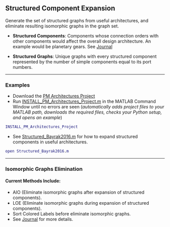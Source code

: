 ## Structured Component Expansion

Generate the set of structured graphs from useful architectures, and eliminate resulting isomorphic graphs in the graph set.

* **Structured Components**: Components whose connection orders with other components would affect the overall design architecture. An example would be planetary gears. See [Journal](https://ise.illinois.edu/undergraduate/research-experience/reu-projects/enumeration-of-design-architecture.pdf)

* **Structured Graphs**: Unique graphs with every structured component represented by the number of simple components equal to its port numbers.

---

### Examples
* Download the [PM Architectures Project](https://github.com/danielrherber/pm-architectures-project/archive/master.zip)
* Run [INSTALL_PM_Architectures_Project.m](https://github.com/danielrherber/pm-architectures-project/blob/master/INSTALL_PM_Architectures_Project.m) in the MATLAB Command Window until no errors are seen
(*automatically adds project files to your MATLAB path, downloads the required files, checks your Python setup, and opens an example*)
```matlab
INSTALL_PM_Architectures_Project
```

* See [Structured_Bayrak2016.m]() for how to expand structured components in useful architectures. 
```matlab
open Structured_Bayrak2016.m
```

---
### Isomorphic Graphs Elimination

#### Current Methods Include:
* AIO (Eliminate isomorphic graphs after expansion of structured components).
* LOE (Eliminate isomorphic graphs during expansion of structured components).
* Sort Colored Labels before eliminate isomorphic graphs.
* See [Journal](https://ise.illinois.edu/undergraduate/research-experience/reu-projects/enumeration-of-design-architecture.pdf) for more details.
